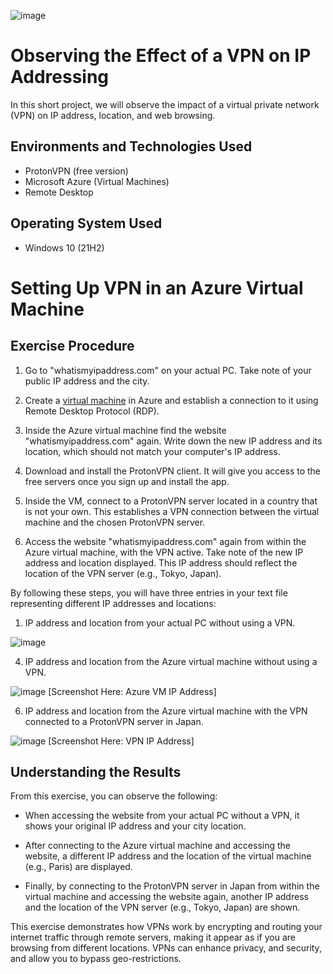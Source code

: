![image](https://i.imgur.com/gBwrx1W.jpg)


<h1>Observing the Effect of a VPN on IP Addressing</h1>
In this short project, we will observe the impact of a virtual private network (VPN) on IP address, location, and web browsing. <br />

<h2>Environments and Technologies Used</h2>

-	ProtonVPN (free version)
- Microsoft Azure (Virtual Machines)
-	Remote Desktop


<h2>Operating System Used </h2>

- Windows 10 (21H2)

# Setting Up VPN in an Azure Virtual Machine

## Exercise Procedure 

1. Go to "whatismyipaddress.com" on your actual PC. Take note of your public IP address and the city.

2. Create a [virtual machine](https://github.com/NicholasToon/Creating-Resource-Groups-and-Deploying-Virtual-Machines-in-Azure) in Azure and establish a connection to it using Remote Desktop Protocol (RDP).

3. Inside the Azure virtual machine find the website "whatismyipaddress.com" again. Write down the new IP address and its location, which should not match your computer's IP address.

4. Download and install the ProtonVPN client. It will give you access to the free servers once you sign up and install the app.

5. Inside the VM, connect to a ProtonVPN server located in a country that is not your own. This establishes a VPN connection between the virtual machine and the chosen ProtonVPN server.

6. Access the website "whatismyipaddress.com" again from within the Azure virtual machine, with the VPN active. Take note of the new IP address and location displayed. This IP address should reflect the location of the VPN server (e.g., Tokyo, Japan).

By following these steps, you will have three entries in your text file representing different IP addresses and locations:

1. IP address and location from your actual PC without using a VPN.

![image](https://i.imgur.com/TFS8VgX.png)

4. IP address and location from the Azure virtual machine without using a VPN.

![image](https://github.com/JasonDelahoussaye/Virtual_Private_Network_VPN_IP_Address_Observations/assets/106440235/0ffe175a-a0f2-47d8-a8e2-44105126c42b)
[Screenshot Here: Azure VM IP Address]

6. IP address and location from the Azure virtual machine with the VPN connected to a ProtonVPN server in Japan.

![image](https://github.com/JasonDelahoussaye/Virtual_Private_Network_VPN_IP_Address_Observations/assets/106440235/cca59671-88f4-490d-892c-6dd93d5c5974)
[Screenshot Here: VPN IP Address]

## Understanding the Results

From this exercise, you can observe the following:

- When accessing the website from your actual PC without a VPN, it shows your original IP address and your city location.

- After connecting to the Azure virtual machine and accessing the website, a different IP address and the location of the virtual machine (e.g., Paris) are displayed.

- Finally, by connecting to the ProtonVPN server in Japan from within the virtual machine and accessing the website again, another IP address and the location of the VPN server (e.g., Tokyo, Japan) are shown.

This exercise demonstrates how VPNs work by encrypting and routing your internet traffic through remote servers, making it appear as if you are browsing from different locations. VPNs can enhance privacy, and security, and allow you to bypass geo-restrictions.
